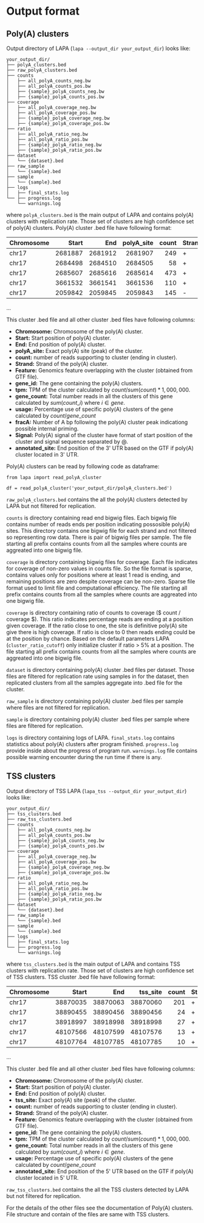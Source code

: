# Output format


## Poly(A) clusters

Output directory of LAPA (`lapa --output_dir your_output_dir`) looks like:

```
your_output_dir/
├── polyA_clusters.bed
├── raw_polyA_clusters.bed
├── counts
│   ├── all_polyA_counts_neg.bw
│   ├── all_polyA_counts_pos.bw
│   ├── {sample}_polyA_counts_neg.bw
│   ├── {sample}_polyA_counts_pos.bw
├── coverage
│   ├── all_polyA_coverage_neg.bw
│   ├── all_polyA_coverage_pos.bw
│   ├── {sample}_polyA_coverage_neg.bw
│   ├── {sample}_polyA_coverage_pos.bw
├── ratio
│   ├── all_polyA_ratio_neg.bw
│   ├── all_polyA_ratio_pos.bw
│   ├── {sample}_polyA_ratio_neg.bw
│   ├── {sample}_polyA_ratio_pos.bw
├── dataset
│   └── {dataset}.bed
├── raw_sample
│   └── {sample}.bed
├── sample
│   └── {sample}.bed
├── logs
│   ├── final_stats.log
└── ├── progress.log
    └── warnings.log
```

where `polyA_clusters.bed` is the main output of LAPA and contains poly(A) clusters with replication rate. Those set of clusters are high confidence set of poly(A) clusters. Poly(A) cluster .bed file have following format:


| Chromosome   |   Start |     End |   polyA_site |   count | Strand   | Feature         | gene_id            |      tpm |   gene_count |    usage |   fracA | signal         |   annotated_site |
|:-------------|--------:|--------:|-------------:|--------:|:---------|:----------------|:-------------------|---------:|-------------:|---------:|--------:|:---------------|-----------------:|
| chr17        | 2681887 | 2681912 |      2681907 |     249 | +        | three_prime_utr | ENSG00000007168.14 |  7978.72 |          780 | 0.319231 |       4 | 2681885@AATAAA |          2685608 |
| chr17        | 2684498 | 2684510 |      2684505 |      58 | +        | three_prime_utr | ENSG00000007168.14 |  1858.5  |          780 | 0.074359 |       4 | 2684477@AATAAA |          2685608 |
| chr17        | 2685607 | 2685616 |      2685614 |     473 | +        | three_prime_utr | ENSG00000007168.14 | 15156.4  |          780 | 0.60641  |       3 | 2685562@ATTAAA |          2685608 |
| chr17        | 3661532 | 3661541 |      3661536 |     110 | +        | three_prime_utr | ENSG00000040531.16 |  3524.74 |          110 | 1        |       1 | 3661514@ATTAAA |          3663103 |
| chr17        | 2059842 | 2059845 |      2059843 |     145 | -        | three_prime_utr | ENSG00000070366.14 |  4646.24 |          145 | 1        |       2 | 2059861@AATAAA |          2059842 |
...

This cluster .bed file and all other cluster .bed files have following columns:


- **Chromosome:** Chromosome of the poly(A) cluster.
- **Start:** Start position of poly(A) cluster.
- **End:** End position of poly(A) cluster.
- **polyA_site:** Exact poly(A) site (peak) of the cluster.
- **count:** number of reads supporting to cluster (ending in cluster).
- **Strand:** Strand of the poly(A) cluster.
- **Feature:** Genomics feature overlapping with the cluster (obtained from GTF file).
- **gene_id:** The gene containing the poly(A) clusters.
- **tpm:** TPM of the cluster calculated by $count / sum(count) * 1,000,000$.
- **gene_count:** Total number reads in all the clusters of this gene calculated by $sum(count\_i)$ where $i \in gene$.
- **usage:** Percentage use of specific poly(A) clusters of the gene calculated by $count / gene\_count$
- **fracA:** Number of A bp following the poly(A) cluster peak indicationg possible internal priming.
- **Signal:** Poly(A) signal of the cluster have format of start position of the cluster and signal sequence separated by @.
- **annotated_site:** End position of the 3' UTR based on the GTF if poly(A) cluster located in 3' UTR.

Poly(A) clusters can be read by following code as dataframe:

```
from lapa import read_polyA_cluster

df = read_polyA_cluster('your_output_dir/polyA_clusters.bed')
```

`raw_polyA_clusters.bed` contains the all the poly(A) clusters detected by LAPA but not filtered for replication.


`counts` is directory containing read end bigwig files. Each bigwig file contains number of reads ends per position indicating possosible poly(A) sites. This directory contains one bigwig file for each strand and not filtered so representing row data. There is pair of bigwig files per sample. The file starting all prefix contains counts from all the samples where counts are aggreated into one bigwig file.


`coverage` is directory containing bigwig files for coverage. Each file indicates for coverage of non-zero values in counts file. So the file format is sparse, contains values only for positions where at least 1 read is ending, and remaining positions are zero despite coverage can be non-zero. Sparse file format used to limit file and computational efficiency. The file starting all prefix contains counts from all the samples where counts are aggreated into one bigwig file.


`coverage` is directory containing ratio of counts to coverage ($ count / coverage $). This ratio indicates percentage reads are ending at a position given coverage. If the ratio close to one, the site is definitive poly(A) site give there is high coverage. If ratio is close to 0 then reads ending could be at the position by chance. Based on the default parameters LAPA (`cluster_ratio_cutoff`) only initialize cluster if ratio > 5% at a position. The file starting all prefix contains counts from all the samples where counts are aggreated into one bigwig file.


`dataset` is directory containing poly(A) cluster .bed files per dataset. Those files are filtered for replication rate using samples in for the dataset, then replicated clusters from all the samples aggregate into .bed file for the cluster.


`raw_sample` is directory containing poly(A) cluster .bed files per sample where files are not filtered for replication. 

`sample` is directory containing poly(A) cluster .bed files per sample where files are filtered for replication. 


`logs` is directory containing logs of LAPA. `final_stats.log` contains statistics about poly(A) clusters after program finished. `progress.log` provide inside about the progress of program run. `warnings.log` file contains possible warning encounter during the run time if there is any.


## TSS clusters

Output directory of TSS LAPA (`lapa_tss --output_dir your_output_dir`) looks like:

```
your_output_dir/
├── tss_clusters.bed
├── raw_tss_clusters.bed
├── counts
│   ├── all_polyA_counts_neg.bw
│   ├── all_polyA_counts_pos.bw
│   ├── {sample}_polyA_counts_neg.bw
│   ├── {sample}_polyA_counts_pos.bw
├── coverage
│   ├── all_polyA_coverage_neg.bw
│   ├── all_polyA_coverage_pos.bw
│   ├── {sample}_polyA_coverage_neg.bw
│   ├── {sample}_polyA_coverage_pos.bw
├── ratio
│   ├── all_polyA_ratio_neg.bw
│   ├── all_polyA_ratio_pos.bw
│   ├── {sample}_polyA_ratio_neg.bw
│   ├── {sample}_polyA_ratio_pos.bw
├── dataset
│   └── {dataset}.bed
├── raw_sample
│   └── {sample}.bed
├── sample
│   └── {sample}.bed
├── logs
│   ├── final_stats.log
└── ├── progress.log
    └── warnings.log
```

where `tss_clusters.bed` is the main output of LAPA and contains TSS clusters with replication rate. Those set of clusters are high confidence set of TSS clusters. TSS cluster .bed file have following format:


| Chromosome   |    Start |      End |   tss_site |   count | Strand   | Feature        | gene_id            |     tpm |   gene_count |     usage |   annotated_site |
|:-------------|---------:|---------:|-----------:|--------:|:---------|:---------------|:-------------------|--------:|-------------:|----------:|-----------------:|
| chr17        | 38870035 | 38870063 |   38870060 |     201 | +        | five_prime_utr | ENSG00000002834.18 | 2220.6  |          252 | 0.797619  |         38869858 |
| chr17        | 38890455 | 38890456 |   38890456 |      24 | +        | exon           | ENSG00000002834.18 |  265.15 |          252 | 0.0952381 |               -1 |
| chr17        | 38918997 | 38918998 |   38918998 |      27 | +        | exon           | ENSG00000002834.18 |  298.29 |          252 | 0.107143  |               -1 |
| chr17        | 48107566 | 48107599 |   48107576 |      13 | +        | five_prime_utr | ENSG00000002919.15 |  143.62 |           23 | 0.565217  |         48107548 |
| chr17        | 48107764 | 48107785 |   48107785 |      10 | +        | five_prime_utr | ENSG00000002919.15 |  110.48 |           23 | 0.434783  |         48107548 |
...

This cluster .bed file and all other cluster .bed files have following columns:


- **Chromosome:** Chromosome of the poly(A) cluster.
- **Start:** Start position of poly(A) cluster.
- **End:** End position of poly(A) cluster.
- **tss_site:** Exact poly(A) site (peak) of the cluster.
- **count:** number of reads supporting to cluster (ending in cluster).
- **Strand:** Strand of the poly(A) cluster.
- **Feature:** Genomics feature overlapping with the cluster (obtained from GTF file).
- **gene_id:** The gene containing the poly(A) clusters.
- **tpm:** TPM of the cluster calculated by $count / sum(count) * 1,000,000$.
- **gene_count:** Total number reads in all the clusters of this gene calculated by $sum(count\_i)$ where $i \in gene$.
- **usage:** Percentage use of specific poly(A) clusters of the gene calculated by $count / gene\_count$
- **annotated_site:** End position of the 5' UTR based on the GTF if poly(A) cluster located in 5' UTR.

`raw_tss_clusters.bed` contains the all the TSS clusters detected by LAPA but not filtered for replication.

For the details of the other files see the documentation of Poly(A) clusters. File structure and contain of the files are same with TSS clusters.
